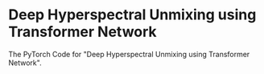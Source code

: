 # Deep Hyperspectral Unmixing using Transformer Network

The PyTorch Code for "Deep Hyperspectral Unmixing using Transformer Network".
